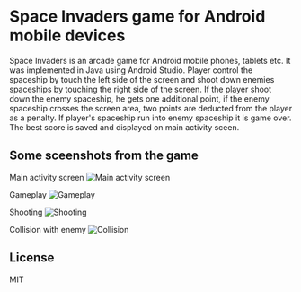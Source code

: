 # Space Invaders game for Android mobile devices

Space Invaders is an arcade game for Android mobile phones, tablets etc. It was implemented in Java using Android Studio. Player control the spaceship by touch the left side of the screen and shoot down enemies spaceships by touching the right side of the screen. If the player shoot down the enemy spaceship, he gets one additional point, if the enemy spaceship crosses the screen area, two points are deducted from the player as a penalty. 
If player's spaceship run into enemy spaceship it is game over. The best score is saved and displayed on main activity sceen. 

## Some sceenshots from the game 

Main activity screen
![Main activity screen](https://github.com/aleksanderbies/android-space-invaders-game/blob/master/screenshots/Screenshot_2021-02-21-17-54-16-59_9d4ad1f18608b5d202a085b5658fc06a.jpg?raw=true)

Gameplay
![Gameplay](https://github.com/aleksanderbies/android-space-invaders-game/blob/master/screenshots/Screenshot_2021-02-21-17-54-22-60_9d4ad1f18608b5d202a085b5658fc06a.jpg?raw=true)

Shooting
![Shooting](https://github.com/aleksanderbies/android-space-invaders-game/blob/master/screenshots/Screenshot_2021-02-21-17-54-28-44_9d4ad1f18608b5d202a085b5658fc06a.jpg?raw=true)

Collision with enemy
![Collision](https://github.com/aleksanderbies/android-space-invaders-game/blob/master/screenshots/Screenshot_2021-02-21-17-55-01-60_9d4ad1f18608b5d202a085b5658fc06a.jpg?raw=true)

License
----

MIT